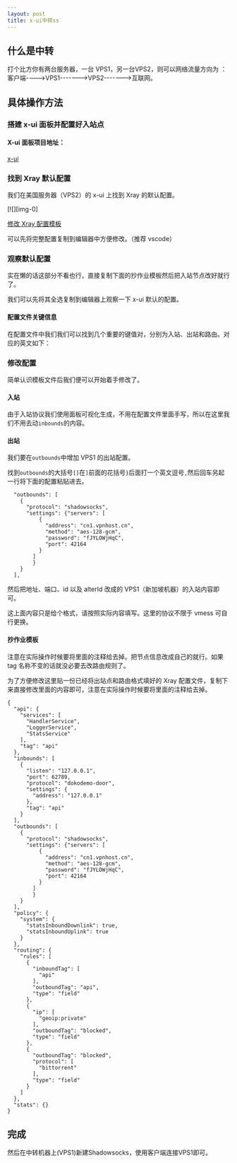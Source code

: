```yaml
---
layout: post
title: x-ui中转ss
---
```


什么是中转
-----
打个比方你有两台服务器，一台 VPS1，另一台VPS2，则可以网络流量方向为  ： 客户端---->VPS1------->VPS2------->互联网。

具体操作方法
------

### 搭建 x-ui 面板并配置好入站点

#### X-ui 面板项目地址：

[x-ui](https://github.com/vaxilu/x-ui)

### 找到 Xray 默认配置

我们在美国服务器（VPS2）的 x-ui 上找到 Xray 的默认配置。

[![][img-0]

[修改 Xray 配置模板](https://cdn.back2me.cn/2022/01/12/a95e813e21d99.png)

可以先将完整配置复制到编辑器中方便修改。（推荐 vscode）

### 观察默认配置

实在懒的话这部分不看也行，直接复制下面的抄作业模板然后把入站节点改好就行了。

我们可以先将其全选复制到编辑器上观察一下 x-ui 默认的配置。

#### 配置文件关键信息

在配置文件中我们我们可以找到几个重要的键值对，分别为入站、出站和路由。对应的英文如下：

### 修改配置

简单认识模板文件后我们便可以开始着手修改了。

#### 入站

由于入站协议我们使用面板可视化生成，不用在配置文件里面手写，所以在这里我们不用去动`inbounds`的内容。

#### 出站

我们要在`outbounds`中增加 VPS1 的出站配置。

找到`outbounds`的大括号`[]`在`]`前面的花括号`}`后面打一个英文逗号`,`然后回车另起一行将下面的配置粘贴进去。

```
  "outbounds": [
    {
      "protocol": "shadowsocks",
      "settings": {"servers": [
          {
            "address": "cn1.vpnhost.cn",
            "method": "aes-128-gcm",
            "password": "fJYLOWjHqC",
            "port": 42164  
          }
        ]
		}
    }
  ],

```

然后把地址、端口、id 以及 alterId 改成的 VPS1（新加坡机器）的入站内容即可。

这上面内容只是给个格式，请按照实际内容填写。这里的协议不限于 vmess 可自行更换。



#### 抄作业模板

注意在实际操作时候要将里面的注释给去掉。把节点信息改成自己的就行。如果 tag 名称不变的话就没必要去改路由规则了。

为了方便修改这里贴一份已经将出站点和路由格式填好的 Xray 配置文件，复制下来直接修改里面的内容即可，注意在实际操作时候要将里面的注释给去掉。

```
{
  "api": {
    "services": [
      "HandlerService",
      "LoggerService",
      "StatsService"
    ],
    "tag": "api"
  },
  "inbounds": [
    {
      "listen": "127.0.0.1",
      "port": 62789,
      "protocol": "dokodemo-door",
      "settings": {
        "address": "127.0.0.1"
      },
      "tag": "api"
    }
  ],
  "outbounds": [
    {
      "protocol": "shadowsocks",
      "settings": {"servers": [
          {
            "address": "cn1.vpnhost.cn",
            "method": "aes-128-gcm",
            "password": "fJYLOWjHqC",
            "port": 42164  
          }
        ]
		}
    }
  ],
  "policy": {
    "system": {
      "statsInboundDownlink": true,
      "statsInboundUplink": true
    }
  },
  "routing": {
    "rules": [
      {
        "inboundTag": [
          "api"
        ],
        "outboundTag": "api",
        "type": "field"
      },
      {
        "ip": [
          "geoip:private"
        ],
        "outboundTag": "blocked",
        "type": "field"
      },
      {
        "outboundTag": "blocked",
        "protocol": [
          "bittorrent"
        ],
        "type": "field"
      }
    ]
  },
  "stats": {}
}

```

完成
--

然后在中转机器上(VPS1)新建Shadowsocks，使用客户端连接VPS1即可。
